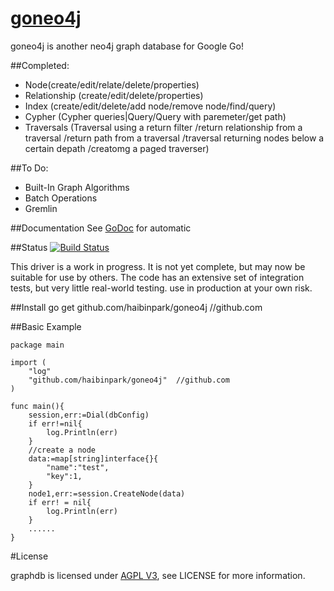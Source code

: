 [goneo4j](https://github.com/haibinpark/goneo4j)
=======


goneo4j is another neo4j graph database for Google Go! 

##Completed:
* Node(create/edit/relate/delete/properties)
* Relationship (create/edit/delete/properties)
* Index (create/edit/delete/add node/remove node/find/query)
* Cypher (Cypher queries|Query/Query with paremeter/get path)
* Traversals (Traversal using a return filter
  /return relationship from a traversal
  /return path from a traversal
  /traversal returning nodes below a certain depath
  /creatomg a paged traverser)


##To Do:
* Built-In Graph Algorithms
* Batch Operations
* Gremlin

##Documentation
See [GoDoc](http://godoc.org/github.com/haibinpark/goneo4j) for automatic

##Status
[![Build Status](https://travis-ci.org/haibinpark/goneo4j.png)](https://travis-ci.org/haibinpark/goneo4j)

This driver is a work in progress.  It is not yet complete, but may now be
suitable for use by others.  The code has an extensive set of integration
tests, but very little real-world testing. use in production at your own
risk.



##Install
	go get github.com/haibinpark/goneo4j //github.com



##Basic Example

	package main

	import (
		"log"
		"github.com/haibinpark/goneo4j"  //github.com
	)

	func main(){
		session,err:=Dial(dbConfig)
		if err!=nil{
			log.Println(err)
		}
		//create a node
		data:=map[string]interface{}{
			"name":"test",
			"key":1,
		}
		node1,err:=session.CreateNode(data)
		if err! = nil{
			log.Println(err)
		}
		......
	}

#License

graphdb is licensed under [AGPL V3](http://www.gnu.org/licenses/agpl.html), see LICENSE for more information.
